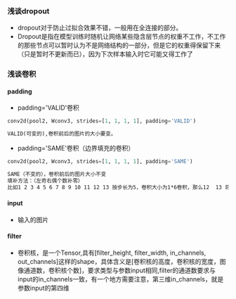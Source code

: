 ### 浅谈dropout

* dropout对于防止过拟合效果不错，一般用在全连接的部分。
* Dropout是指在模型训练时随机让网络某些隐含层节点的权重不工作，不工作的那些节点可以暂时认为不是网络结构的一部分，但是它的权重得保留下来（只是暂时不更新而已），因为下次样本输入时它可能又得工作了


### 浅谈卷积

#### padding
* padding='VALID'卷积 

```python
conv2d(pool2, Wconv3, strides=[1, 1, 1, 1], padding='VALID')
```

```txt
VALID(可变的),卷积前后的图片的大小要变。
```

* padding='SAME'卷积（边界填充的卷积）

```python
conv2d(pool2, Wconv3, strides=[1, 1, 1, 1], padding='SAME')
```
```txt
SAME（不变的），卷积前后的图片大小不变
填补方法：（左奇右偶个数补零）
比如1 2 3 4 5 6 7 8 9 10 11 12 13 按步长为5，卷积大小为1*6卷积，那么12  13 将会被drop掉，如果利用边界填充的话需要填充3个0，就在1的左边加1个0（奇数个），在13的右边加2个0（偶数个）
```

#### input 

* 输入的图片

#### filter

* 卷积核，是一个Tensor,具有[filter_height, filter_width, in_channels, out_channels]这样的shape，具体含义是[卷积核的高度，卷积核的宽度，图像通道数，卷积核个数]，要求类型与参数input相同,filter的通道数要求与input的in_channels一致，有一个地方需要注意，第三维in_channels，就是参数input的第四维
